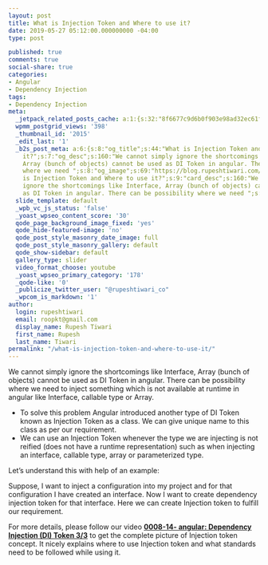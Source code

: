 ```yaml
---
layout: post
title: What is Injection Token and Where to use it?
date: 2019-05-27 05:12:00.000000000 -04:00
type: post

published: true
comments: true
social-share: true
categories:
- Angular
- Dependency Injection
tags:
- Dependency Injection
meta:
  _jetpack_related_posts_cache: a:1:{s:32:"8f6677c9d6b0f903e98ad32ec61f8deb";a:2:{s:7:"expires";i:1609848023;s:7:"payload";a:3:{i:0;a:1:{s:2:"id";i:2132;}i:1;a:1:{s:2:"id";i:2505;}i:2;a:1:{s:2:"id";i:295;}}}}
  wpmm_postgrid_views: '398'
  _thumbnail_id: '2015'
  _edit_last: '1'
  _b2s_post_meta: a:6:{s:8:"og_title";s:44:"What is Injection Token and Where to use
    it?";s:7:"og_desc";s:160:"We cannot simply ignore the shortcomings like Interface,
    Array (bunch of objects) cannot be used as DI Token in angular. There can be possibility
    where we need ";s:8:"og_image";s:69:"https://blog.rupeshtiwari.com/wp-content/uploads/2019/04/AngularI.png";s:10:"card_title";s:44:"What
    is Injection Token and Where to use it?";s:9:"card_desc";s:160:"We cannot simply
    ignore the shortcomings like Interface, Array (bunch of objects) cannot be used
    as DI Token in angular. There can be possibility where we need ";s:10:"card_image";s:69:"https://blog.rupeshtiwari.com/wp-content/uploads/2019/04/AngularI.png";}
  slide_template: default
  _wpb_vc_js_status: 'false'
  _yoast_wpseo_content_score: '30'
  qode_page_background_image_fixed: 'yes'
  qode_hide-featured-image: 'no'
  qode_post_style_masonry_date_image: full
  qode_post_style_masonry_gallery: default
  qode_show-sidebar: default
  gallery_type: slider
  video_format_choose: youtube
  _yoast_wpseo_primary_category: '178'
  _qode-like: '0'
  _publicize_twitter_user: "@rupeshtiwari_co"
  _wpcom_is_markdown: '1'
author:
  login: rupeshtiwari
  email: roopkt@gmail.com
  display_name: Rupesh Tiwari
  first_name: Rupesh
  last_name: Tiwari
permalink: "/what-is-injection-token-and-where-to-use-it/"
---
```

<p>We cannot simply ignore the shortcomings like Interface, Array (bunch of objects) cannot be used as DI Token in angular. There can be possibility where we need to inject something which is not available at runtime in angular like Interface, callable type or Array.</p>
<ul>
<li>To solve this problem Angular introduced another type of DI Token known as Injection Token as a class. We can give unique name to this class as per our requirement.</li>
<li>We can use an Injection Token whenever the type we are injecting is not reified (does not have a runtime representation) such as when injecting an interface, callable type, array or parameterized type.</li>
</ul>
<p>Let’s understand this with help of an example:</p>
<p>Suppose, I want to inject a configuration into my project and for that configuration I have created an interface. Now I want to create dependency injection token for that interface. Here we can create Injection token to fulfill our requirement.</p>
<p>For more details, please follow our video <strong><a href="https://www.youtube.com/watch?v=F4JcAtqUQ2o" target="_blank" rel="noopener noreferrer">0008-14- angular: Dependency Injection (DI) Token 3/3</a></strong> to get the complete picture of Injection token concept. It nicely explains where to use Injection token and what standards need to be followed while using it.</p>
